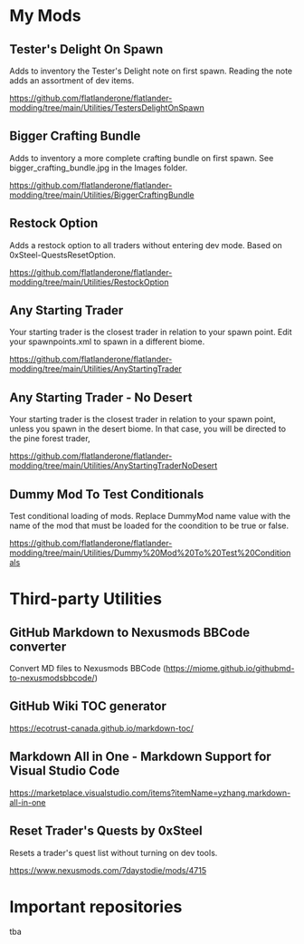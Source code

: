 # My Mods

## Tester's Delight On Spawn

Adds to inventory the Tester's Delight note on first spawn. Reading the note adds an assortment of dev items.

https://github.com/flatlanderone/flatlander-modding/tree/main/Utilities/TestersDelightOnSpawn

## Bigger Crafting Bundle

Adds to inventory a more complete crafting bundle on first spawn. See bigger_crafting_bundle.jpg in the Images folder.

https://github.com/flatlanderone/flatlander-modding/tree/main/Utilities/BiggerCraftingBundle

## Restock Option

Adds a restock option to all traders without entering dev mode. Based on 0xSteel-QuestsResetOption.

https://github.com/flatlanderone/flatlander-modding/tree/main/Utilities/RestockOption

## Any Starting Trader 

Your starting trader is the closest trader in relation to your spawn point. Edit your spawnpoints.xml to spawn in a different biome.

https://github.com/flatlanderone/flatlander-modding/tree/main/Utilities/AnyStartingTrader

## Any Starting Trader - No Desert

Your starting trader is the closest trader in relation to your spawn point, unless you spawn in the desert biome. In that case, you will be directed to the pine forest trader,

https://github.com/flatlanderone/flatlander-modding/tree/main/Utilities/AnyStartingTraderNoDesert

## Dummy Mod To Test Conditionals

Test conditional loading of mods. Replace DummyMod name value with the name of the mod that must be loaded for the coondition to be true or false.

https://github.com/flatlanderone/flatlander-modding/tree/main/Utilities/Dummy%20Mod%20To%20Test%20Conditionals

# Third-party Utilities

## GitHub Markdown to Nexusmods BBCode converter

Convert MD files to Nexusmods BBCode
(https://miome.github.io/githubmd-to-nexusmodsbbcode/)

## GitHub Wiki TOC generator

https://ecotrust-canada.github.io/markdown-toc/

## Markdown All in One - Markdown Support for Visual Studio Code

https://marketplace.visualstudio.com/items?itemName=yzhang.markdown-all-in-one

## Reset Trader's Quests by 0xSteel

Resets a trader's quest list without turning on dev tools.

https://www.nexusmods.com/7daystodie/mods/4715

# Important repositories

tba